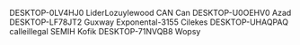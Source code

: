 DESKTOP-0LV4HJ0 LiderLozuylewood
CAN Can
DESKTOP-U0OEHV0 Azad
DESKTOP-LF78JT2 Guxway
Exponental-3155 Cilekes
DESKTOP-UHAQPAQ calleillegal
SEMIH Kofik
DESKTOP-71NVQB8 Wopsy
